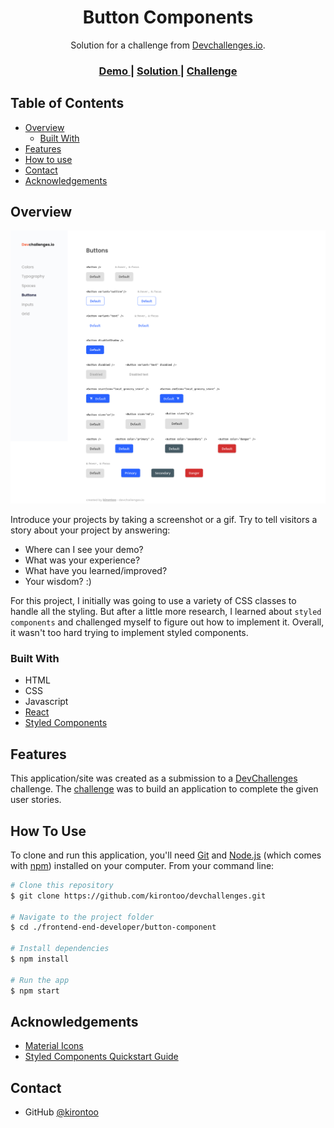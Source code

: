 <!-- Please update value in the {}  -->

<h1 align="center">Button Components</h1>

<div align="center">
   Solution for a challenge from  <a href="http://devchallenges.io" target="_blank">Devchallenges.io</a>.
</div>

<div align="center">
  <h3>
    <a href="https://kirontoo-dc-button-component.netlify.app/">
      Demo
    </a>
    <span> | </span>
    <a href="https://devchallenges.io/solutions/ikar6sZQiHAJkZizSzUO">
      Solution
    </a>
    <span> | </span>
    <a href="https://devchallenges.io/challenges/ohgVTyJCbm5OZyTB2gNY">
      Challenge
    </a>
  </h3>
</div>

<!-- TABLE OF CONTENTS -->

## Table of Contents

- [Overview](#overview)
  - [Built With](#built-with)
- [Features](#features)
- [How to use](#how-to-use)
- [Contact](#contact)
- [Acknowledgements](#acknowledgements)

<!-- OVERVIEW -->

## Overview

![screenshot](./screenshots/screenshot.png)

Introduce your projects by taking a screenshot or a gif. Try to tell visitors a story about your project by answering:

- Where can I see your demo?
- What was your experience?
- What have you learned/improved?
- Your wisdom? :)

For this project, I initially was going to use a variety of CSS classes to handle all the styling.
But after a little more research, I learned about `styled components` and challenged myself to figure out how to implement it.
Overall, it wasn't too hard trying to implement styled components. 

### Built With

<!-- This section should list any major frameworks that you built your project using. Here are a few examples.-->

- HTML
- CSS
- Javascript
- [React](https://reactjs.org/)
- [Styled Components](https://styled-components.com/)

## Features

<!-- List the features of your application or follow the template. Don't share the figma file here :) -->

This application/site was created as a submission to a [DevChallenges](https://devchallenges.io/challenges) challenge. The [challenge](https://devchallenges.io/challenges/ohgVTyJCbm5OZyTB2gNY) was to build an application to complete the given user stories.

## How To Use

<!-- This is an example, please update according to your application -->

To clone and run this application, you'll need [Git](https://git-scm.com) and [Node.js](https://nodejs.org/en/download/) (which comes with [npm](http://npmjs.com)) installed on your computer. From your command line:

```bash
# Clone this repository
$ git clone https://github.com/kirontoo/devchallenges.git

# Navigate to the project folder
$ cd ./frontend-end-developer/button-component

# Install dependencies
$ npm install

# Run the app
$ npm start
```

## Acknowledgements

<!-- This section should list any articles or add-ons/plugins that helps you to complete the project. This is optional but it will help you in the future. For exmpale -->

- [Material Icons](https://google.github.io/material-design-icons/)
- [Styled Components Quickstart Guide](https://scalablecss.com/styled-components-quickstart-guide/)

## Contact

- GitHub [@kirontoo](https://github.com/kirontoo)
